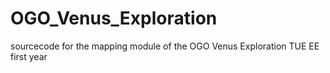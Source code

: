 OGO_Venus_Exploration
=====================

sourcecode for the mapping module of the OGO Venus Exploration TUE EE first year

